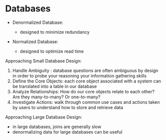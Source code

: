 # Databases

- Denormalized Database:
    - designed to minimize redundancy

- Normalized Database: 
    - designed to optimize read time


Approaching Small Database Design:
1. Handle Ambiguity : database questions are often ambiguous by design in order to probe your reasoning your information gathering skills
2. Define the Core Objects: each core object associated with a system can be translated into a table in our database
3. Analyze Relationships: How do our core objects relate to each other? Are they many-to-many? Or one-to-many?
4. Investigate Actions: walk through common use cases and actions taken by users to understand how to store and retrieve data

Approaching Large Database Design:
- in large databases, joins are generally slow
- denormalizing data for large databases can be useful